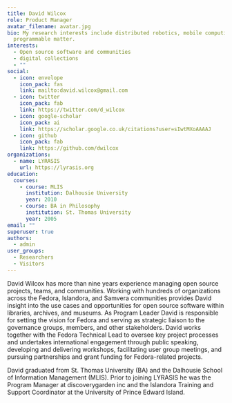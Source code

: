 ```yaml
---
title: David Wilcox
role: Product Manager
avatar_filename: avatar.jpg
bio: My research interests include distributed robotics, mobile computing and
  programmable matter.
interests:
  - Open source software and communities
  - digital collections
  - ""
social:
  - icon: envelope
    icon_pack: fas
    link: mailto:david.wilcox@gmail.com
  - icon: twitter
    icon_pack: fab
    link: https://twitter.com/d_wilcox
  - icon: google-scholar
    icon_pack: ai
    link: https://scholar.google.co.uk/citations?user=sIwtMXoAAAAJ
  - icon: github
    icon_pack: fab
    link: https://github.com/dwilcox
organizations:
  - name: LYRASIS
    url: https://lyrasis.org
education:
  courses:
    - course: MLIS
      institution: Dalhousie University
      year: 2010
    - course: BA in Philosophy
      institution: St. Thomas University
      year: 2005
email: ""
superuser: true
authors:
  - admin
user_groups:
  - Researchers
  - Visitors
---
```

David Wilcox has more than nine years experience managing open source projects, teams, and communities. Working with hundreds of organizations across the Fedora, Islandora, and Samvera communities provides David insight into the use cases and opportunities for open source software within libraries, archives, and museums. As Program Leader David is responsible for setting the vision for Fedora and serving as strategic liaison to the governance groups, members, and other stakeholders. David works together with the Fedora Technical Lead to oversee key project processes and undertakes international engagement through public speaking, developing and delivering workshops, facilitating user group meetings, and pursuing partnerships and grant funding for Fedora-related projects. 

David graduated from St. Thomas University (BA) and the Dalhousie School of Information Management (MLIS). Prior to joining LYRASIS he was the Program Manager at discoverygarden inc and the Islandora Training and Support Coordinator at the University of Prince Edward Island.
